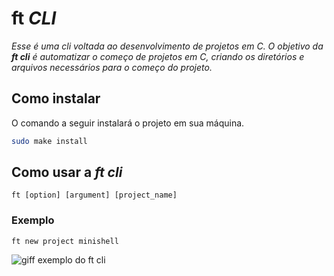 # ft *CLI*

_Esse é uma cli voltada ao desenvolvimento de projetos em C. O objetivo da **ft cli** é automatizar o começo de projetos em C, criando os diretórios e arquivos necessários para o começo do projeto._

## Como instalar

O comando a seguir instalará o projeto em sua máquina.

```sh
sudo make install
```

## Como usar a *ft cli*

```
ft [option] [argument] [project_name]
```

### Exemplo

```
ft new project minishell
```

![giff exemplo do ft cli](./assets/ft_cli_ex.gif)

